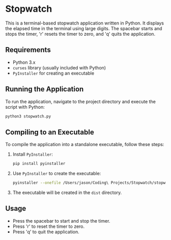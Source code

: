 # Stopwatch

This is a terminal-based stopwatch application written in Python. It displays the elapsed time in the terminal using large digits. The spacebar starts and stops the timer, 'r' resets the timer to zero, and 'q' quits the application.

## Requirements

- Python 3.x
- `curses` library (usually included with Python)
- `PyInstaller` for creating an executable

## Running the Application

To run the application, navigate to the project directory and execute the script with Python:

```sh
python3 stopwatch.py
```

## Compiling to an Executable

To compile the application into a standalone executable, follow these steps:

1. Install `PyInstaller`:
   ```sh
   pip install pyinstaller
   ```

2. Use `PyInstaller` to create the executable:
   ```sh
   pyinstaller --onefile /Users/jason/Coding\ Projects/Stopwatch/stopwatch.py
   ```

3. The executable will be created in the `dist` directory.

## Usage

- Press the spacebar to start and stop the timer.
- Press 'r' to reset the timer to zero.
- Press 'q' to quit the application.
